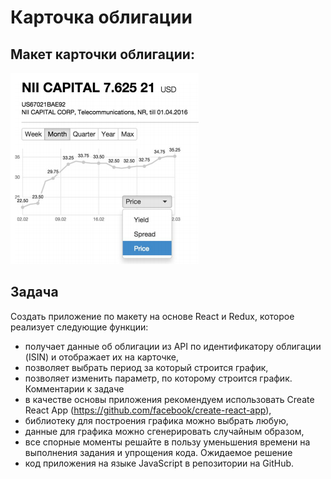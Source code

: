 # Карточка облигации
## Макет карточки облигации:
![Макет](mockup.png)

## Задача
Создать приложение по макету на основе React и Redux, которое реализует
следующие функции:
- получает данные об облигации из API по идентификатору облигации (ISIN) и
отображает их на карточке,
- позволяет выбрать период за который строится график,
- позволяет изменить параметр, по которому строится график.
Комментарии к задаче
- в качестве основы приложения рекомендуем использовать Create React App
(https://github.com/facebook/create-react-app),
- библиотеку для построения графика можно выбрать любую,
- данные для графика можно сгенерировать случайным образом,
- все спорные моменты решайте в пользу уменьшения времени на выполнения
задания и упрощения кода.
Ожидаемое решение
- код приложения на языке JavaScript в репозитории на GitHub.
